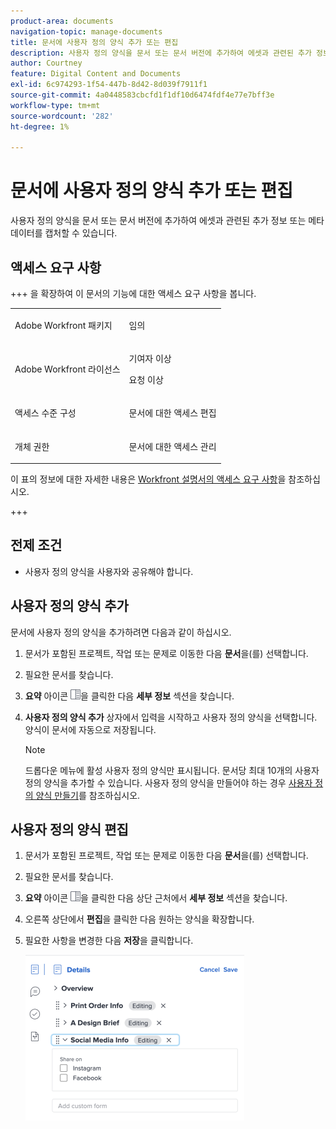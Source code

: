 ```yaml
---
product-area: documents
navigation-topic: manage-documents
title: 문서에 사용자 정의 양식 추가 또는 편집
description: 사용자 정의 양식을 문서 또는 문서 버전에 추가하여 에셋과 관련된 추가 정보 또는 메타데이터를 캡처할 수 있습니다.
author: Courtney
feature: Digital Content and Documents
exl-id: 6c974293-1f54-447b-8d42-8d039f7911f1
source-git-commit: 4a0448583cbcfd1f1df10d6474fdf4e77e7bff3e
workflow-type: tm+mt
source-wordcount: '282'
ht-degree: 1%

---
```


# 문서에 사용자 정의 양식 추가 또는 편집

사용자 정의 양식을 문서 또는 문서 버전에 추가하여 에셋과 관련된 추가 정보 또는 메타데이터를 캡처할 수 있습니다.

## 액세스 요구 사항

+++ 을 확장하여 이 문서의 기능에 대한 액세스 요구 사항을 봅니다.

<table style="table-layout:auto"> 
 <col> 
 <col> 
 <tbody> 
  <tr> 
   <td role="rowheader">Adobe Workfront 패키지</td> 
   <td> <p> 임의</p> </td> 
  </tr> 
  <tr> 
   <td role="rowheader">Adobe Workfront 라이선스</td> 
   <td> 
   <p>기여자 이상</p>
   <p>요청 이상</p> </td> 
  </tr> 
  <tr> 
   <td role="rowheader">액세스 수준 구성</td> 
   <td> <p>문서에 대한 액세스 편집</p> </td> 
  </tr> 
  <tr> 
   <td role="rowheader">개체 권한</td> 
   <td> <p>문서에 대한 액세스 관리</p> </td> 
  </tr> 
 </tbody> 
</table>

이 표의 정보에 대한 자세한 내용은 [Workfront 설명서의 액세스 요구 사항](/help/quicksilver/administration-and-setup/add-users/access-levels-and-object-permissions/access-level-requirements-in-documentation.md)을 참조하십시오.

+++

## 전제 조건

* 사용자 정의 양식을 사용자와 공유해야 합니다.

## 사용자 정의 양식 추가

문서에 사용자 정의 양식을 추가하려면 다음과 같이 하십시오.

1. 문서가 포함된 프로젝트, 작업 또는 문제로 이동한 다음 **문서**&#x200B;을(를) 선택합니다.
1. 필요한 문서를 찾습니다.

1. **요약** 아이콘 ![요약 아이콘](assets/summary-panel-icon.png)을 클릭한 다음 **세부 정보** 섹션을 찾습니다.
1. **사용자 정의 양식 추가** 상자에서 입력을 시작하고 사용자 정의 양식을 선택합니다. 양식이 문서에 자동으로 저장됩니다.

   >[!NOTE]
   >
   >드롭다운 메뉴에 활성 사용자 정의 양식만 표시됩니다. 문서당 최대 10개의 사용자 정의 양식을 추가할 수 있습니다. 사용자 정의 양식을 만들어야 하는 경우 [사용자 정의 양식 만들기](/help/quicksilver/administration-and-setup/customize-workfront/create-manage-custom-forms/form-designer/design-a-form/design-a-form.md)를 참조하십시오.

## 사용자 정의 양식 편집

1. 문서가 포함된 프로젝트, 작업 또는 문제로 이동한 다음 **문서**&#x200B;을(를) 선택합니다.
1. 필요한 문서를 찾습니다.

1. **요약** 아이콘 ![요약 아이콘](assets/summary-panel-icon.png)을 클릭한 다음 상단 근처에서 **세부 정보** 섹션을 찾습니다.
1. 오른쪽 상단에서 **편집**&#x200B;을 클릭한 다음 원하는 양식을 확장합니다.
1. 필요한 사항을 변경한 다음 **저장**&#x200B;을 클릭합니다.

   ![사용자 정의 양식 편집](assets/edit-custom-form-350x265.png)
